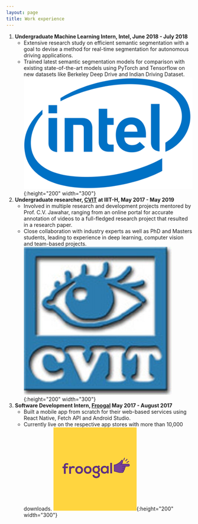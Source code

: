 ```yaml
---
layout: page
title: Work experience
---
```


1. **Undergraduate Machine Learning Intern, Intel, June 2018 - July 2018**
	* Extensive research study on efficient semantic segmentation with a goal to devise a method for real-time segmentation for autonomous driving applications.
	* Trained latest semantic segmentation models for comparison with existing state-of-the-art models using PyTorch and Tensorflow on new datasets like Berkeley Deep Drive and Indian Driving Dataset.
	![arn](./assets/img/intel.png){:height="200" width="300"}
2. **Undergraduate researcher, <a href="https://cvit.iiit.ac.in">CVIT</a> at IIIT-H, May 2017 - May 2019**
	* Involved in multiple research and development projects mentored by Prof. C.V. Jawahar, ranging from an online portal for accurate annotation of videos to a full-fledged research project that resulted in a research paper.
	* Close collaboration with industry experts as well as PhD and Masters students, leading to experience in deep learning, computer vision and team-based projects.
	![arn](./assets/img/cvit.jpg){:height="200" width="300"}
3. **Software Development Intern, <a href="https://froogal.in">Froogal</a> May 2017 - August 2017**
	* Built a mobile app from scratch for their web-based services using React Native, Fetch API and Android Studio.
	* Currently live on the respective app stores with more than 10,000 downloads.
	![arn](./assets/img/froogal.png){:height="200" width="300"}